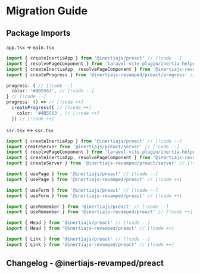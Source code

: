 # Migration Guide

<!--@include: ../../../_templates/parts/migration-note.md-->

## Package Imports

`app.tsx` -> `main.tsx`

```ts
import { createInertiaApp } from '@inertiajs/preact' // [!code --]
import { resolvePageComponent } from 'laravel-vite-plugin/inertia-helpers' // [!code --]
import { createInertiaApp, resolvePageComponent } from '@inertiajs-revamped/preact' // [!code ++]
import { createProgress } from '@inertiajs-revamped/preact/progress' // [!code ++]

progress: { // [!code --]
  color: '#4B5563', // [!code --]
} // [!code --]
progress: () => // [!code ++]
  createProgress({ // [!code ++]
    color: '#4B5563', // [!code ++]
  }) // [!code ++]
```

`ssr.tsx` <-> `ssr.tsx`

```ts
import { createInertiaApp } from '@inertiajs/preact' // [!code --]
import createServer from '@inertiajs/preact/server' // [!code --]
import { resolvePageComponent } from 'laravel-vite-plugin/inertia-helpers' // [!code --]
import { createInertiaApp, resolvePageComponent } from '@inertiajs-revamped/preact' // [!code ++]
import { createServer } from '@inertiajs-revamped/preact/server' // [!code ++]
```

```ts
import { usePage } from '@inertiajs/preact' // [!code --]
import { usePage } from '@inertiajs-revamped/preact' // [!code ++]
```

```ts
import { useForm } from '@inertiajs/preact' // [!code --]
import { useForm } from '@inertiajs-revamped/preact' // [!code ++]
```

```ts
import { useRemember } from '@inertiajs/preact' // [!code --]
import { useRemember } from '@inertiajs-revamped/preact' // [!code ++]
```

```ts
import { Head } from '@inertiajs/preact' // [!code --]
import { Head } from '@inertiajs-revamped/preact' // [!code ++]
```

```ts
import { Link } from '@inertiajs/preact' // [!code --]
import { Link } from '@inertiajs-revamped/preact' // [!code ++]
```

<!--@include: ../../../_templates/parts/changelogs-note.md-->

## Changelog - @inertiajs-revamped/preact

<!--@include: ../../../../../packages/preact/CHANGELOG.md{2,}-->
